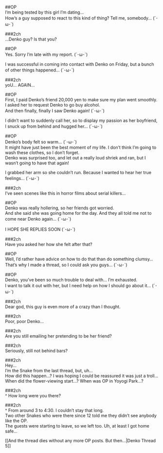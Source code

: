 ##OP  
I’m being tested by this girl I’m dating…  
How’s a guy supposed to react to this kind of thing? Tell me, somebody… (´･ω･`)  
  
###2ch  
…Denko guy? Is that you?  
  
##OP  
Yes. Sorry I’m late with my report. (´･ω･`)  

I was successful in coming into contact with Denko on Friday, but a bunch of other things happened… (´･ω･`)  
  
###2ch  
yoU… AGAIN…  
  
##OP  
First, I paid Denko’s friend 20,000 yen to make sure my plan went smoothly.  
I asked her to request Denko to go buy alcohol.  
And then finally, finally I saw Denko again! (´･ω･`)  

I didn’t want to suddenly call her, so to display my passion as her boyfriend, I snuck up from behind and hugged her… (´･ω･`)  
  
##OP  
Denko’s body felt so warm… (´･ω･`)  
It might have just been the best moment of my life. I don’t think I’m going to wash these clothes, so I don’t forget.  
Denko was surprised too, and let out a really loud shriek and ran, but I wasn’t going to have that again!  

I grabbed her arm so she couldn’t run. Because I wanted to hear her true feelings… (´･ω･`)  
  
###2ch  
I’ve seen scenes like this in horror films about serial killers…  
  
##OP  
Denko was really hollering, so her friends got worried.  
And she said she was going home for the day. And they all told me not to come near Denko again… (´･ω･`)  
  
I HOPE SHE REPLIES SOON (´･ω･`)  
  
###2ch  
Have you asked her how she felt after that?  
  
##OP  
Well, I’d rather have advice on how to do that than do something clumsy…  
That’s why I made a thread, so I could ask you guys… (´･ω･`)  
  
##OP  
Denko, you’ve been so much trouble to deal with… I’m exhausted.  
I want to talk it out with her, but I need help on how I should go about it… (´･ω･`)  
  
###2ch  
Dear god, this guy is even more of a crazy than I thought.  
  
###2ch  
Poor, poor Denko…  
  
###2ch  
Are you still emailing her pretending to be her friend?  
  
###2ch  
Seriously, still not behind bars?  
  
###2ch  
Hey…  
I’m the Snake from the last thread, but, uh…  
How did this happen…? I was hoping I could be reassured it was just a troll…  
When did the flower-viewing start…? When was OP in Yoyogi Park…?  
  
###2ch  
^ How long were you there?  
  
###2ch  
^ From around 3 to 4:30. I couldn’t stay that long.  
Two other Snakes who were there since 12 told me they didn’t see anybody like the OP.  
The guests were starting to leave, so we left too. Uh, at least I got home safe…  
  
  
[[And the thread dies without any more OP posts. But then…|Denko Thread 5]]